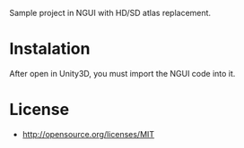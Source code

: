 Sample project in NGUI with HD/SD atlas replacement.

# Instalation 

After open in Unity3D, you must import the NGUI code into it.

# License

+ http://opensource.org/licenses/MIT
